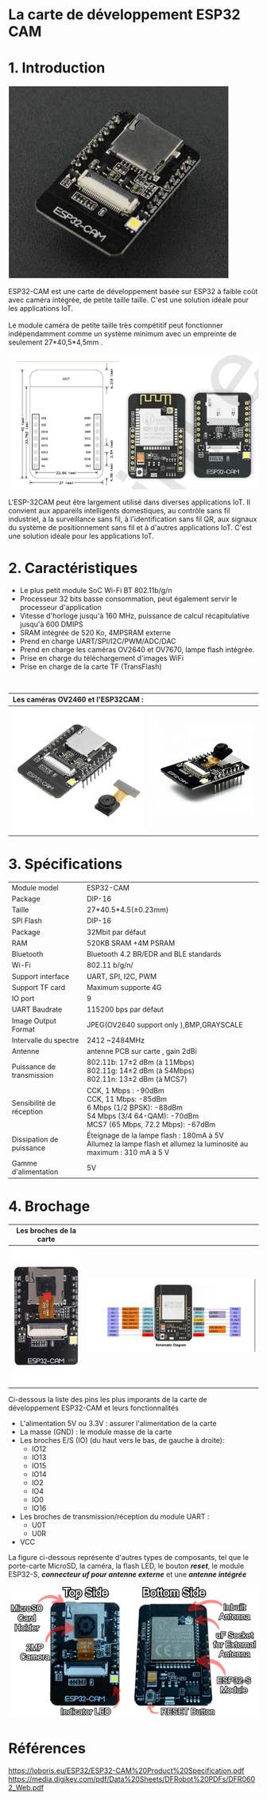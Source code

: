 # **La carte de développement ESP32 CAM**


# **1. Introduction**

![esp32](./Images/ESP32CAM.jpg)

<p>
ESP32-CAM est une carte de développement basée sur ESP32 à faible coût avec caméra intégrée, de petite taille
taille. C'est une solution idéale pour les applications IoT.
<br><br>
Le module caméra de petite taille très compétitif peut fonctionner indépendamment comme un système minimum avec un empreinte de seulement 27*40,5*4,5mm .
</p>

![esp32](./Images/Dimensions_ESP32_CAM.jpg)

<p>
L'ESP-32CAM peut être largement utilisé dans diverses applications IoT. Il convient aux appareils intelligents domestiques, au contrôle sans fil industriel, à la surveillance sans fil, à l'identification sans fil QR, aux signaux du système de positionnement sans fil et à d'autres applications IoT. C'est une solution idéale pour les applications IoT.
</p>

# **2. Caractéristiques**
<ul>

<li> Le plus petit module SoC Wi-Fi BT 802.11b/g/n</li>
<li> Processeur 32 bits basse consommation, peut également servir le processeur d'application
</li>
<li> Vitesse d'horloge jusqu'à 160 MHz, puissance de calcul récapitulative jusqu'à 600 DMIPS
</li>
<li> SRAM intégrée de 520 Ko, 4MPSRAM externe
</li>
<li> Prend en charge UART/SPI/I2C/PWM/ADC/DAC
</li>
<li> Prend en charge les caméras OV2640 et OV7670, lampe flash intégrée.
</li>
<li> Prise en charge du téléchargement d'images WiFi
</li>
<li> Prise en charge de la carte TF (TransFlash)</li>

</ul>
<br>

|  Les caméras OV2460 et l'ESP32CAM :  |   |
|---|---|
| ![Camera OV2640 avec ESP32CAM](./Images/OV2640_cam.jpg) | ![Camera OV2640 avec ESP32CAM 2](./Images/OV2640_cam(2).jpg)|


# **3. Spécifications**
|   |   |
|---|---|
| Module model | ESP32-CAM|
| Package | DIP-16 |
| Taille | 27\*40.5\*4.5(±0.23mm) |
| SPI Flash | DIP-16 |
| Package | 32Mbit par défaut|
| RAM | 520KB SRAM +4M PSRAM|
| Bluetooth | Bluetooth 4.2 BR/EDR and BLE standards |
| Wi-Fi | 802.11 b/g/n/ |
| Support interface | UART, SPI, I2C, PWM |
| Support TF card | Maximum supporte 4G |
| IO port | 9|
| UART Baudrate | 115200 bps par défaut|
| Image Output Format | JPEG(OV2640 support only ),BMP,GRAYSCALE |
| Intervalle du spectre | 2412 ~2484MHz |
| Antenne | antenne PCB sur carte , gain 2dBi |
| Puissance de transmission | 802.11b: 17±2 dBm (à 11Mbps) <br> 802.11g: 14±2 dBm (à 54Mbps) <br> 802.11n: 13±2 dBm (à MCS7) |
| Sensibilité de réception | CCK, 1 Mbps : -90dBm <br> CCK, 11 Mbps: -85dBm <br> 6 Mbps (1/2 BPSK): -88dBm <br> 54 Mbps (3/4 64-QAM): -70dBm <br> MCS7 (65 Mbps, 72.2 Mbps): -67dBm |
| Dissipation de puissance | Éteignage de la lampe flash : 180mA à 5V <br> Allumez la lampe flash et allumez la luminosité au maximum : 310 mA à 5 V |
| Gamme d'alimentation | 5V |

# **4. Brochage**

|  Les broches de la carte |   |
|---|---|
| ![PINS](./Images/pins.jpg) | ![PINS](./Images/Schematic%20Diagram.jpg)|

<p>
Ci-dessous la liste des pins les plus imporants de la carte de développement ESP32-CAM et leurs fonctionnalités
</p>

<ul>
<li> L'alimentation 5V ou 3.3V : assurer l'alimentation de la carte </li>
<li> La masse (GND) : le module masse de la carte </li>
<li> Les broches E/S (IO) (du haut vers le bas, de gauche à droite):
    <ul>
    <li> IO12 </li>
    <li> IO13 </li>
    <li> IO15 </li>
    <li> IO14 </li>
    <li> IO2 </li>
    <li> IO4 </li>
    <li> IO0 </li>
    <li> IO16 </li>
    </ul>
</li>
<li> Les broches de transmission/réception du module UART :
 <ul>
    <li> U0T </li>
    <li> U0R </li>
    </ul>
</li>
<li> VCC </li>
</ul>

<p>
La figure ci-dessous représente d'autres types de composants, tel que le porte-carte MicroSD, la caméra, la flash LED, le bouton <b><i>reset</i></b>, le module ESP32-S, <b><i> connecteur uf pour antenne externe</i></b> et une <b><i>antenne intégrée</i></b>
</p>

![esp32](./Images/AI-thinker-ESP32-components-core.jpg)

# **Références**

<a href = "https://loboris.eu/ESP32/ESP32-CAM%20Product%20Specification.pdf" > https://loboris.eu/ESP32/ESP32-CAM%20Product%20Specification.pdf </a>
<a href = "https://media.digikey.com/pdf/Data%20Sheets/DFRobot%20PDFs/DFR0602_Web.pdf
" > https://media.digikey.com/pdf/Data%20Sheets/DFRobot%20PDFs/DFR0602_Web.pdf
 </a>


